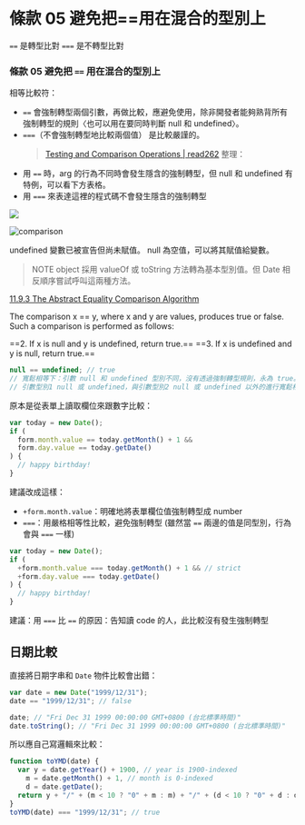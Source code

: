 # 條款 05 避免把==用在混合的型別上

`==` 是轉型比對
`===` 是不轉型比對

### 條款 05 避免把 `==` 用在混合的型別上

相等比較符：

- `==` 會強制轉型兩個引數，再做比較，應避免使用，除非開發者能夠熟背所有強制轉型的規則〈也可以用在要同時判斷 null 和 undefined〉。
- `===`（不會強制轉型地比較兩個值） 是比較嚴謹的。
  > [Testing and Comparison Operations | read262](https://read262.netlify.app/abstract-operations/testing-and-comparison-operations#sec-abstract-equality-comparison)
  > 整理：
- 用 `==` 時，arg 的行為不同時會發生隱含的強制轉型，但 null 和 undefined 有特例，可以看下方表格。
- 用 `===` 來表達這裡的程式碼不會發生隱含的強制轉型

![](https://i.imgur.com/kbNpnDB.png)

![comparison](https://i.imgur.com/Dt8Q7TQ.png)

undefined 變數已被宣告但尚未賦值。
null 為空值，可以將其賦值給變數。

> NOTE
> object 採用 valueOf 或 toString 方法轉為基本型別值。但 Date 相反順序嘗試呼叫這兩種方法。

[11.9.3 The Abstract Equality Comparison Algorithm](https://www.ecma-international.org/ecma-262/5.1/#sec-11.9.3)

The comparison x == y, where x and y are values, produces true or false. Such a comparison is performed as follows:

==2. If x is null and y is undefined, return true.==
==3. If x is undefined and y is null, return true.==

```javascript
null == undefined; // true
// 寬鬆相等下：引數 null 和 undefined 型別不同，沒有透過強制轉型規則，永為 true。
// 引數型別1 null 或 undefined，與引數型別2 null 或 undefined 以外的進行寬鬆相等，沒有透過強制轉型規則，永為 false。
```

原本是從表單上讀取欄位來跟數字比較：

```javascript
var today = new Date();
if (
  form.month.value == today.getMonth() + 1 &&
  form.day.value == today.getDate()
) {
  // happy birthday!
}
```

建議改成這樣：

- `+form.month.value`：明確地將表單欄位值強制轉型成 number
- `===`：用嚴格相等性比較，避免強制轉型 (雖然當 `==` 兩邊的值是同型別，行為會與 `===` 一樣)

```javascript
var today = new Date();
if (
  +form.month.value === today.getMonth() + 1 && // strict
  +form.day.value === today.getDate()
) {
  // happy birthday!
}
```

建議：用 `===` 比 `==` 的原因：告知讀 code 的人，此比較沒有發生強制轉型

## 日期比較

直接將日期字串和 `Date` 物件比較會出錯：

```javascript
var date = new Date("1999/12/31");
date == "1999/12/31"; // false

date; // "Fri Dec 31 1999 00:00:00 GMT+0800 (台北標準時間)"
date.toString(); // "Fri Dec 31 1999 00:00:00 GMT+0800 (台北標準時間)"
```

所以應自己寫邏輯來比較：

```javascript
function toYMD(date) {
  var y = date.getYear() + 1900, // year is 1900-indexed
    m = date.getMonth() + 1, // month is 0-indexed
    d = date.getDate();
  return y + "/" + (m < 10 ? "0" + m : m) + "/" + (d < 10 ? "0" + d : d);
}
toYMD(date) === "1999/12/31"; // true
```

